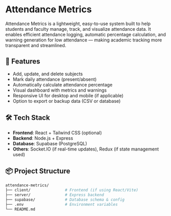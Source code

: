 # Attendance Metrics

Attendance Metrics is a lightweight, easy-to-use system built to help students and faculty manage, track, and visualize attendance data. It enables efficient attendance logging, automatic percentage calculation, and warning generation for low attendance — making academic tracking more transparent and streamlined.

## 🚀 Features

- Add, update, and delete subjects
- Mark daily attendance (present/absent)
- Automatically calculate attendance percentage
- Visual dashboard with metrics and warnings
- Responsive UI for desktop and mobile (if applicable)
- Option to export or backup data (CSV or database)

## 🛠️ Tech Stack

- **Frontend**: React + Tailwind CSS (optional)
- **Backend**: Node.js + Express
- **Database**: Supabase (PostgreSQL)
- **Others**: Socket.IO (if real-time updates), Redux (if state management used)

## 📦 Project Structure

```bash
attendance-metrics/
├── client/               # Frontend (if using React/Vite)
├── server/               # Express backend
├── supabase/             # Database schema & config
├── .env                  # Environment variables
└── README.md

